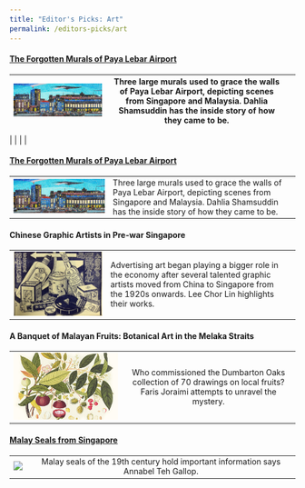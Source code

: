 ```yaml
---
title: "Editor's Picks: Art"
permalink: /editors-picks/art
---
```

#### [The Forgotten Murals of Paya Lebar Airport](https://biblioasia.nlb.gov.sg/vol-17/issue-2/jul-sep-2021/murals)
| [![Alt text for image on Isomer site](/images/vol-17-issue-2/murals/Mural_Main2.jpg)](https://biblioasia.nlb.gov.sg/vol-17/issue-2/jul-sep-2021/murals)    | Three large murals used to grace the walls of Paya Lebar Airport, depicting scenes from Singapore and Malaysia. Dahlia Shamsuddin has the inside story of how they came to be. ||
| -------- | -------- | -------- |

|      |      |      |




#### [The Forgotten Murals of Paya Lebar Airport](https://biblioasia.nlb.gov.sg/vol-17/issue-2/jul-sep-2021/murals)
|  | |  |
| -------- | -------- | -------- |
| [![Alt text for image on Isomer site](/images/vol-17-issue-2/murals/Mural_Main2.jpg)](https://biblioasia.nlb.gov.sg/vol-17/issue-2/jul-sep-2021/murals)      | Three large murals used to grace the walls of Paya Lebar Airport, depicting scenes from Singapore and Malaysia. Dahlia Shamsuddin has the inside story of how they came to be.   |



#### Chinese Graphic Artists in Pre-war Singapore
|  | |  |
| -------- | -------- | -------- |
|[![Alt text for image on Isomer site](/images/vol-17-issue-2/chinesegraphic/ChineseGraphic_Main.jpg)](https://biblioasia.nlb.gov.sg/vol-17/issue-2/jul-sep-2021/chinese-artists) | Advertising art began playing a bigger role in the economy after several talented graphic artists moved from China to Singapore from the 1920s onwards. Lee Chor Lin highlights their works.

#### A Banquet of Malayan Fruits: Botanical Art in the Melaka Straits
|                                                              |                                                              |
| :-------------------------------------: | :-------------------------------------------------------: |
| [![Alt text for image on Isomer site](/images/Vol-17-issue-1/malayan-fruits/mangosteens.jpg)](https://biblioasia.nlb.gov.sg/vol-17/issue-1/apr-jun-2021/malayan-fruits) | Who commissioned the Dumbarton Oaks collection of 70 drawings on local fruits? Faris Joraimi attempts to unravel the mystery.



#### [Malay Seals from Singapore](https://biblioasia.nlb.gov.sg/vol-16/issue-1/apr-jun-020/malay-seals)
|                                                              |                                                              |
| :-------------------------------------: | :-------------------------------------------------------: |
| <img src="/images/Vol-16-issue-1/malay-seals/malay-seals-title.jpg"> |Malay seals of the 19th century hold important information says Annabel Teh Gallop.
